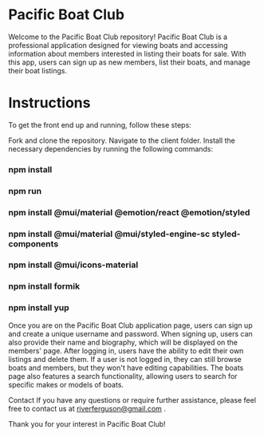 # Pacific Boat Club

Welcome to the Pacific Boat Club repository! Pacific Boat Club is a professional application designed for viewing boats and accessing information about members interested in listing their boats for sale. With this app, users can sign up as new members, list their boats, and manage their boat listings.

# Instructions

To get the front end up and running, follow these steps:

Fork and clone the repository.
Navigate to the client folder.
Install the necessary dependencies by running the following commands:


### npm install
### npm run
### npm install @mui/material @emotion/react @emotion/styled
### npm install @mui/material @mui/styled-engine-sc styled-components
### npm install @mui/icons-material
### npm install formik
### npm install yup 


Once you are on the Pacific Boat Club application page, users can sign up and create a unique username and password. When signing up, users can also provide their name and biography, which will be displayed on the members' page. After logging in, users have the ability to edit their own listings and delete them. If a user is not logged in, they can still browse boats and members, but they won't have editing capabilities. The boats page also features a search functionality, allowing users to search for specific makes or models of boats.


Contact
If you have any questions or require further assistance, please feel free to contact us at riverferguson@gmail.com .

Thank you for your interest in Pacific Boat Club!






    